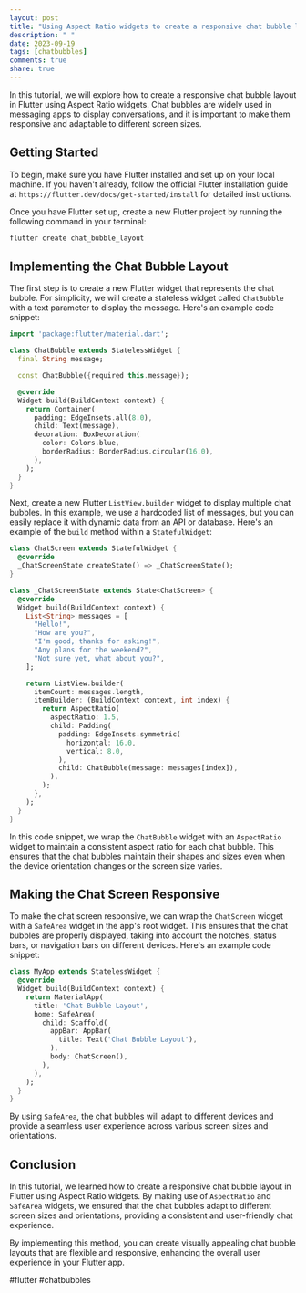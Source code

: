 ```yaml
---
layout: post
title: "Using Aspect Ratio widgets to create a responsive chat bubble layout in Flutter"
description: " "
date: 2023-09-19
tags: [chatbubbles]
comments: true
share: true
---
```


In this tutorial, we will explore how to create a responsive chat bubble layout in Flutter using Aspect Ratio widgets. Chat bubbles are widely used in messaging apps to display conversations, and it is important to make them responsive and adaptable to different screen sizes.

## Getting Started

To begin, make sure you have Flutter installed and set up on your local machine. If you haven't already, follow the official Flutter installation guide at `https://flutter.dev/docs/get-started/install` for detailed instructions.

Once you have Flutter set up, create a new Flutter project by running the following command in your terminal:

```dart
flutter create chat_bubble_layout
```

## Implementing the Chat Bubble Layout

The first step is to create a new Flutter widget that represents the chat bubble. For simplicity, we will create a stateless widget called `ChatBubble` with a text parameter to display the message. Here's an example code snippet:

```dart
import 'package:flutter/material.dart';

class ChatBubble extends StatelessWidget {
  final String message;

  const ChatBubble({required this.message});

  @override
  Widget build(BuildContext context) {
    return Container(
      padding: EdgeInsets.all(8.0),
      child: Text(message),
      decoration: BoxDecoration(
        color: Colors.blue,
        borderRadius: BorderRadius.circular(16.0),
      ),
    );
  }
}
```

Next, create a new Flutter `ListView.builder` widget to display multiple chat bubbles. In this example, we use a hardcoded list of messages, but you can easily replace it with dynamic data from an API or database. Here's an example of the `build` method within a `StatefulWidget`:

```dart
class ChatScreen extends StatefulWidget {
  @override
  _ChatScreenState createState() => _ChatScreenState();
}

class _ChatScreenState extends State<ChatScreen> {
  @override
  Widget build(BuildContext context) {
    List<String> messages = [
      "Hello!",
      "How are you?",
      "I'm good, thanks for asking!",
      "Any plans for the weekend?",
      "Not sure yet, what about you?",
    ];

    return ListView.builder(
      itemCount: messages.length,
      itemBuilder: (BuildContext context, int index) {
        return AspectRatio(
          aspectRatio: 1.5,
          child: Padding(
            padding: EdgeInsets.symmetric(
              horizontal: 16.0,
              vertical: 8.0,
            ),
            child: ChatBubble(message: messages[index]),
          ),
        );
      },
    );
  }
}
```

In this code snippet, we wrap the `ChatBubble` widget with an `AspectRatio` widget to maintain a consistent aspect ratio for each chat bubble. This ensures that the chat bubbles maintain their shapes and sizes even when the device orientation changes or the screen size varies.

## Making the Chat Screen Responsive

To make the chat screen responsive, we can wrap the `ChatScreen` widget with a `SafeArea` widget in the app's root widget. This ensures that the chat bubbles are properly displayed, taking into account the notches, status bars, or navigation bars on different devices. Here's an example code snippet:

```dart
class MyApp extends StatelessWidget {
  @override
  Widget build(BuildContext context) {
    return MaterialApp(
      title: 'Chat Bubble Layout',
      home: SafeArea(
        child: Scaffold(
          appBar: AppBar(
            title: Text('Chat Bubble Layout'),
          ),
          body: ChatScreen(),
        ),
      ),
    );
  }
}
```

By using `SafeArea`, the chat bubbles will adapt to different devices and provide a seamless user experience across various screen sizes and orientations.

## Conclusion

In this tutorial, we learned how to create a responsive chat bubble layout in Flutter using Aspect Ratio widgets. By making use of `AspectRatio` and `SafeArea` widgets, we ensured that the chat bubbles adapt to different screen sizes and orientations, providing a consistent and user-friendly chat experience.

By implementing this method, you can create visually appealing chat bubble layouts that are flexible and responsive, enhancing the overall user experience in your Flutter app.

#flutter #chatbubbles